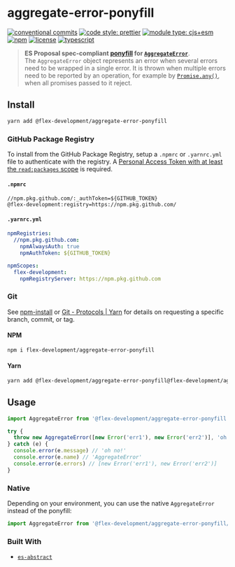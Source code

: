 # aggregate-error-ponyfill

[![conventional commits](https://img.shields.io/badge/conventional%20commits-1.0.0-yellow.svg)](https://conventionalcommits.org)
[![code style: prettier](https://img.shields.io/badge/code_style-prettier-ff69b4.svg)](https://github.com/prettier/prettier)
[![module type: cjs+esm](https://img.shields.io/badge/module%20type-cjs%2besm-brightgreen)](https://github.com/voxpelli/badges-cjs-esm)
[![npm](https://img.shields.io/npm/v/@flex-development/aggregate-error-ponyfill.svg)](https://npmjs.com/package/@flex-development/aggregate-error-ponyfill)
[![license](https://img.shields.io/github/license/flex-development/aggregate-error-ponyfill.svg)](LICENSE.md)
[![typescript](https://badgen.net/badge/-/typescript?color=2a72bc&icon=typescript&label)](https://typescriptlang.org)

> **ES Proposal spec-compliant [ponyfill][1] for [`AggregateError`][2]**.\
> The `AggregateError` object represents an error when several errors need to be
> wrapped in a single error. It is thrown when multiple errors need to be
> reported by an operation, for example by [`Promise.any()`][3], when all
> promises passed to it reject.

## Install

```sh
yarn add @flex-development/aggregate-error-ponyfill
```

### GitHub Package Registry

To install from the GitHub Package Registry, setup a `.npmrc` or `.yarnrc.yml`
file to authenticate with the registry. A [Personal Access Token with at least
the `read:packages` scope][4] is required.

#### `.npmrc`

```utf-8
//npm.pkg.github.com/:_authToken=${GITHUB_TOKEN}
@flex-development:registry=https://npm.pkg.github.com/
```

#### `.yarnrc.yml`

```yaml
npmRegistries:
  //npm.pkg.github.com:
    npmAlwaysAuth: true
    npmAuthToken: ${GITHUB_TOKEN}

npmScopes:
  flex-development:
    npmRegistryServer: https://npm.pkg.github.com
```

### Git

See [npm-install][5] or [Git - Protocols | Yarn][6] for details on requesting a
specific branch, commit, or tag.

#### NPM

```sh
npm i flex-development/aggregate-error-ponyfill
```

#### Yarn

```sh
yarn add @flex-development/aggregate-error-ponyfill@flex-development/aggregate-error-ponyfill
```

## Usage

```typescript
import AggregateError from '@flex-development/aggregate-error-ponyfill'

try {
  throw new AggregateError([new Error('err1'), new Error('err2')], 'oh no!')
} catch (e) {
  console.error(e.message) // 'oh no!'
  console.error(e.name) // 'AggregateError'
  console.error(e.errors) // [new Error('err1'), new Error('err2')]
}
```

### Native

Depending on your environment, you can use the native `AggregateError` instead
of the ponyfill:

```typescript
import AggregateError from '@flex-development/aggregate-error-ponyfill/native'
```

### Built With

- [`es-abstract`][7]

[1]: https://github.com/sindresorhus/ponyfill
[2]:
    https://developer.mozilla.org/docs/Web/JavaScript/Reference/Global_Objects/AggregateError
[3]: https://developer.mozilla.org/docs/Web/JavaScript/Reference/Global_Objects/Promise/any
[4]:
  https://docs.github.com/packages/learn-github-packages/about-permissions-for-github-packages#about-scopes-and-permissions-for-package-registries
[5]: https://docs.npmjs.com/cli/v8/commands/npm-install#description
[6]: https://yarnpkg.com/features/protocols#git
[7]: https://github.com/ljharb/es-abstract
